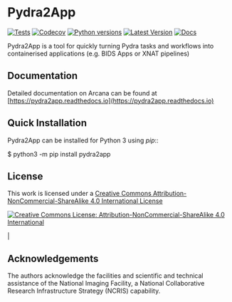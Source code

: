# Pydra2App

[![Tests](https://github.com/ArcanaFramework/pydra2app/actions/workflows/ci-cd.yml/badge.svg)](https://github.com/ArcanaFramework/pydra2app/actions/workflows/ci-cd.yml)
[![Codecov](https://codecov.io/gh/ArcanaFramework/pydra2app/branch/main/graph/badge.svg?token=UIS0OGPST7)](https://codecov.io/gh/ArcanaFramework/pydra2app)
[![Python versions](https://img.shields.io/pypi/pyversions/pydra2app.svg)](https://pypi.python.org/pypi/pydra2app/)
[![Latest Version](https://img.shields.io/pypi/v/pydra2app.svg)](https://pypi.python.org/pypi/pydra2app/)
[![Docs](https://github.com/ArcanaFramework/pydra2app/actions/workflows/docs.yml/badge.svg)](https://pydra2appframework.github.io/pydra2app)

Pydra2App is a tool for quickly turning Pydra tasks and workflows into containerised
applications (e.g. BIDS Apps or XNAT pipelines)

## Documentation

Detailed documentation on Arcana can be found at [https://pydra2app.readthedocs.io](https://pydra2app.readthedocs.io)


## Quick Installation

Pydra2App can be installed for Python 3 using *pip*::

   $ python3 -m pip install pydra2app


## License

This work is licensed under a
[Creative Commons Attribution-NonCommercial-ShareAlike 4.0 International License](http://creativecommons.org/licenses/by-nc-sa/4.0/)

[![Creative Commons License: Attribution-NonCommercial-ShareAlike 4.0 International](https://i.creativecommons.org/l/by-nc-sa/4.0/88x31.png)](http://creativecommons.org/licenses/by-nc-sa/4.0/)

|


## Acknowledgements

The authors acknowledge the facilities and scientific and technical assistance of the National Imaging Facility, a National Collaborative Research Infrastructure Strategy (NCRIS) capability.

[Arcana]: http://pydra2app.readthedocs.io
[Pydra]: http://pydra.readthedocs.io
[XNAT]: http://xnat.org
[BIDS]: http://bids.neuroimaging.io/
[`Environment Modules`]: http://modules.sourceforge.net
